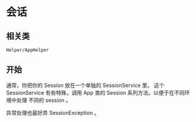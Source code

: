 # 会话
## 相关类

`Helper/AppHelper`

## 开始
通常，你把你的 Session 放在一个单独的 SessionService 里。 这个 SessionService  有些特殊，调用 App 类的 Session 系列方法。以便于在不同环境中处理 不同的 session 。

异常处理也最好弄 SessionException 。